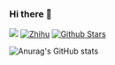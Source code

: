 ### Hi there 👋

<!--
**JackLiR8/JackLiR8** is a ✨ _special_ ✨ repository because its `README.md` (this file) appears on your GitHub profile.

Here are some ideas to get you started:

- 🔭 I’m currently working on ...
- 🌱 I’m currently learning ...
- 👯 I’m looking to collaborate on ...
- 🤔 I’m looking for help with ...
- 💬 Ask me about ...
- 📫 How to reach me: ...
- 😄 Pronouns: ...
- ⚡ Fun fact: ...
-->

<section>

![](https://komarev.com/ghpvc/?username=JackLiR8&color=green)
[![Zhihu](https://img.shields.io/static/v1?label=zhihu&message=%E5%B1%B1%E4%B8%8A%E7%9A%84%E5%AD%97%E5%85%B8&labelColor=0066ff&logo=zhihu&logoColor=ffffff)](https://www.zhihu.com/people/shan-shang-de-zi-dian)
[![Github Stars](https://img.shields.io/github/stars/JackLiR8?color=success&label=github%20stars&logo=github)](https://github.com/JackLiR8)

</section>

<section>

![Anurag's GitHub stats](https://github-readme-stats.vercel.app/api?username=JackLiR8&show_icons=true&theme=tokyonight)
  
</section>
